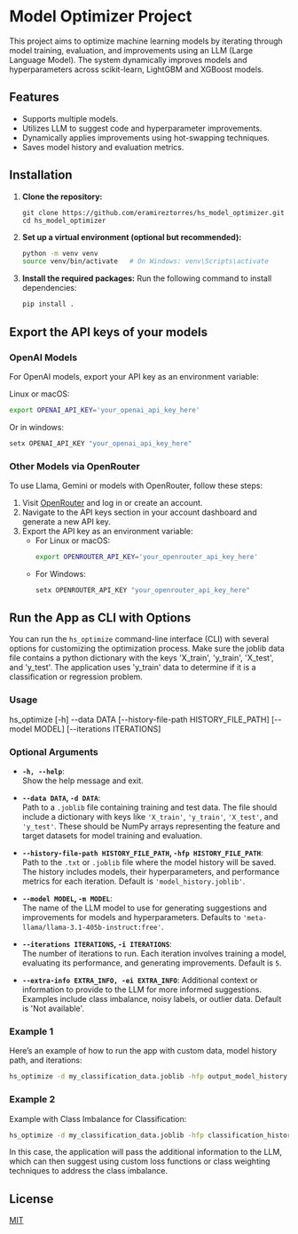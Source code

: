 # Model Optimizer Project

This project aims to optimize machine learning models by iterating through model training, evaluation, and improvements using an LLM (Large Language Model). The system dynamically improves models and hyperparameters across scikit-learn, LightGBM and XGBoost models.

## Features
- Supports multiple models.
- Utilizes LLM to suggest code and hyperparameter improvements.
- Dynamically applies improvements using hot-swapping techniques.
- Saves model history and evaluation metrics.

## Installation

1. **Clone the repository:**
    ```
    git clone https://github.com/eramireztorres/hs_model_optimizer.git
    cd hs_model_optimizer
    ```
    
2. **Set up a virtual environment (optional but recommended):**
    ```bash
    python -m venv venv
    source venv/bin/activate   # On Windows: venv\Scripts\activate
    ```

3. **Install the required packages:**
    Run the following command to install dependencies:
    ```bash
    pip install .
    ```

## Export the API keys of your models

### OpenAI Models

For OpenAI models, export your API key as an environment variable:

Linux or macOS:

```bash
export OPENAI_API_KEY='your_openai_api_key_here'
```

Or in windows:

```bash
setx OPENAI_API_KEY "your_openai_api_key_here"
```

### Other Models via OpenRouter

To use Llama, Gemini or models with OpenRouter, follow these steps:

1. Visit [OpenRouter](https://openrouter.ai/) and log in or create an account.
2. Navigate to the API keys section in your account dashboard and generate a new API key.
3. Export the API key as an environment variable:
   - For Linux or macOS:
     ```bash
     export OPENROUTER_API_KEY='your_openrouter_api_key_here'
     ```
   - For Windows:
     ```bash
     setx OPENROUTER_API_KEY "your_openrouter_api_key_here"
     ```

## Run the App as CLI with Options

You can run the `hs_optimize` command-line interface (CLI) with several options for customizing the optimization process.
Make sure the joblib data file contains a python dictionary with the keys 'X_train', 'y_train', 'X_test', and 'y_test'.
The application uses 'y_train' data to determine if it is a classification or regression problem.

### Usage

hs_optimize [-h] --data DATA [--history-file-path HISTORY_FILE_PATH] [--model MODEL] [--iterations ITERATIONS]


### Optional Arguments

- **`-h, --help`**:  
  Show the help message and exit.

- **`--data DATA`, `-d DATA`**:  
  Path to a `.joblib` file containing training and test data. The file should include a dictionary with keys like `'X_train'`, `'y_train'`, `'X_test'`, and `'y_test'`. These should be NumPy arrays representing the feature and target datasets for model training and evaluation.

- **`--history-file-path HISTORY_FILE_PATH`, `-hfp HISTORY_FILE_PATH`**:  
  Path to the `.txt`  or `.joblib` file where the model history will be saved. The history includes models, their hyperparameters, and performance metrics for each iteration. Default is `'model_history.joblib'`.

- **`--model MODEL`, `-m MODEL`**:  
  The name of the LLM model to use for generating suggestions and improvements for models and hyperparameters. Defaults to `'meta-llama/llama-3.1-405b-instruct:free'`.

- **`--iterations ITERATIONS`, `-i ITERATIONS`**:  
  The number of iterations to run. Each iteration involves training a model, evaluating its performance, and generating improvements. Default is `5`.


- **`--extra-info EXTRA_INFO, -ei EXTRA_INFO`**:
   Additional context or information to provide to the LLM for more informed suggestions. Examples include class imbalance, noisy labels, or outlier data. Default is 'Not available'.

### Example 1

Here’s an example of how to run the app with custom data, model history path, and iterations:

```bash
hs_optimize -d my_classification_data.joblib -hfp output_model_history.joblib -i 10 -m gpt-4o
```

### Example 2

Example with Class Imbalance for Classification:

```bash
hs_optimize -d my_classification_data.joblib -hfp classification_history.txt -i 10 --extra-info "Binary classification with class imbalance, 4:1 ratio between class 0 and class 1."
```

In this case, the application will pass the additional information to the LLM, which can then suggest using custom loss functions or class weighting techniques to address the class imbalance.

## License
[MIT](LICENSE)

